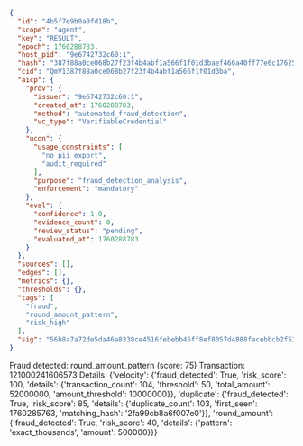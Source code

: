 ```json
{
  "id": "4b5f7e9b0a0fd18b",
  "scope": "agent",
  "key": "RESULT",
  "epoch": 1760288783,
  "host_pid": "9e6742732c60:1",
  "hash": "387f88a0ce068b27f23f4b4abf1a566f1f01d3baef466a40ff77e6c176256b83",
  "cid": "QmV1387f88a0ce068b27f23f4b4abf1a566f1f01d3ba",
  "aicp": {
    "prov": {
      "issuer": "9e6742732c60:1",
      "created_at": 1760288783,
      "method": "automated_fraud_detection",
      "vc_type": "VerifiableCredential"
    },
    "ucon": {
      "usage_constraints": [
        "no_pii_export",
        "audit_required"
      ],
      "purpose": "fraud_detection_analysis",
      "enforcement": "mandatory"
    },
    "eval": {
      "confidence": 1.0,
      "evidence_count": 0,
      "review_status": "pending",
      "evaluated_at": 1760288783
    }
  },
  "sources": [],
  "edges": [],
  "metrics": {},
  "thresholds": {},
  "tags": [
    "fraud",
    "round_amount_pattern",
    "risk_high"
  ],
  "sig": "56b8a7a72de5da46a8338ce4516febebb45ff8ef8057d4888facebbcb2f53cb8"
}
```

Fraud detected: round_amount_pattern (score: 75)
Transaction: 121000241606573
Details: {'velocity': {'fraud_detected': True, 'risk_score': 100, 'details': {'transaction_count': 104, 'threshold': 50, 'total_amount': 52000000, 'amount_threshold': 10000000}}, 'duplicate': {'fraud_detected': True, 'risk_score': 85, 'details': {'duplicate_count': 103, 'first_seen': 1760285763, 'matching_hash': '2fa99cb8a6f007e0'}}, 'round_amount': {'fraud_detected': True, 'risk_score': 40, 'details': {'pattern': 'exact_thousands', 'amount': 500000}}}